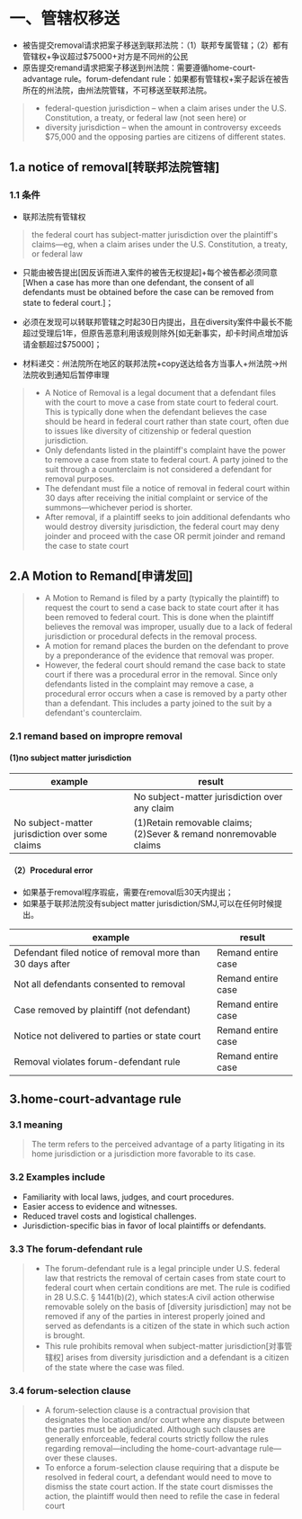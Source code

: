 # 一、管辖权移送

- 被告提交removal请求把案子移送到联邦法院：（1）联邦专属管辖；（2）都有管辖权+争议超过$75000+对方是不同州的公民
- 原告提交remand请求把案子移送到州法院：需要遵循home-court-advantage rule。forum-defendant rule：如果都有管辖权+案子起诉在被告所在的州法院，由州法院管辖，不可移送至联邦法院。

> - federal-question jurisdiction – when a claim arises under the U.S. Constitution, a treaty, or federal law (not seen here) or
> - diversity jurisdiction – when the amount in controversy exceeds $75,000 and the opposing parties are citizens of different states.

## 1.a notice of removal[转联邦法院管辖]

### 1.1 条件

- 联邦法院有管辖权

> the federal court has subject-matter jurisdiction over the plaintiff's claims—eg, when a claim arises under the U.S. Constitution, a treaty, or federal law

- 只能由被告提出[因反诉而进入案件的被告无权提起]+每个被告都必须同意[When a case has more than one defendant, the consent of all defendants must be obtained before the case can be removed from state to federal court.]；
> 

- 必须在发现可以转联邦管辖之时起30日内提出，且在diversity案件中最长不能超过受理后1年，但原告恶意利用该规则除外[如无新事实，却卡时间点增加诉请金额超过$75000]；

> 

- 材料递交：州法院所在地区的联邦法院+copy送达给各方当事人+州法院->州法院收到通知后暂停审理

> - A Notice of Removal is a legal document that a defendant files with the court to move a case from state court to federal court. This is typically done when the defendant believes the case should be heard in federal court rather than state court, often due to issues like diversity of citizenship or federal question jurisdiction.
> - Only defendants listed in the plaintiff's complaint have the power to remove a case from state to federal court. A party joined to the suit through a counterclaim is not considered a defendant for removal purposes.
> - The defendant must file a notice of removal in federal court within 30 days after receiving the initial complaint or service of the summons—whichever period is shorter.
> - After removal, if a plaintiff seeks to join additional defendants who would destroy diversity jurisdiction, the federal court may deny joinder and proceed with the case OR permit joinder and remand the case to state court

## 2.A Motion to Remand[申请发回]

> - A Motion to Remand is filed by a party (typically the plaintiff) to request the court to send a case back to state court after it has been removed to federal court. This is done when the plaintiff believes the removal was improper, usually due to a lack of federal jurisdiction or procedural defects in the removal process.
> - A motion for remand places the burden on the defendant to prove by a preponderance of the evidence that removal was proper.
> - However, the federal court should remand the case back to state court if there was a procedural error in the removal. Since only defendants listed in the complaint may remove a case, a procedural error occurs when a case is removed by a party other than a defendant. This includes a party joined to the suit by a defendant's counterclaim.

### 2.1 remand based on impropre removal

#### (1)no subject matter jurisdiction

|example|result|
|-------|------|
||No subject-matter jurisdiction over any claim|Remand entire case|
|No subject-matter jurisdiction over some claims|(1)Retain removable claims;(2)Sever & remand nonremovable claims|

#### （2）Procedural error

- 如果基于removal程序瑕疵，需要在removal后30天内提出；
- 如果基于联邦法院没有subject matter jurisdiction/SMJ,可以在任何时候提出。

|example|result|
|-------|------|
|Defendant filed notice of removal more than 30 days after|Remand entire case|
|Not all defendants consented to removal|Remand entire case|
|Case removed by plaintiff (not defendant)|Remand entire case|
|Notice not delivered to parties or state court|Remand entire case|
|Removal violates forum-defendant rule|Remand entire case|

## 3.home-court-advantage rule

### 3.1 meaning

> The term refers to the perceived advantage of a party litigating in its home jurisdiction or a jurisdiction more favorable to its case.

### 3.2 Examples include

- Familiarity with local laws, judges, and court procedures.
- Easier access to evidence and witnesses.
- Reduced travel costs and logistical challenges.
- Jurisdiction-specific bias in favor of local plaintiffs or defendants.

### 3.3 The forum-defendant rule

> - The forum-defendant rule is a legal principle under U.S. federal law that restricts the removal of certain cases from state court to federal court when certain conditions are met. The rule is codified in 28 U.S.C. § 1441(b)(2), which states:A civil action otherwise removable solely on the basis of [diversity jurisdiction] may not be removed if any of the parties in interest properly joined and served as defendants is a citizen of the state in which such action is brought.
> - This rule prohibits removal when subject-matter jurisdiction[对事管辖权] arises from diversity jurisdiction and a defendant is a citizen of the state where the case was filed.

### 3.4 forum-selection clause

> - A forum-selection clause is a contractual provision that designates the location and/or court where any dispute between the parties must be adjudicated. Although such clauses are generally enforceable, federal courts strictly follow the rules regarding removal—including the home-court-advantage rule—over these clauses.
> - To enforce a forum-selection clause requiring that a dispute be resolved in federal court, a defendant would need to move to dismiss the state court action. If the state court dismisses the action, the plaintiff would then need to refile the case in federal court
